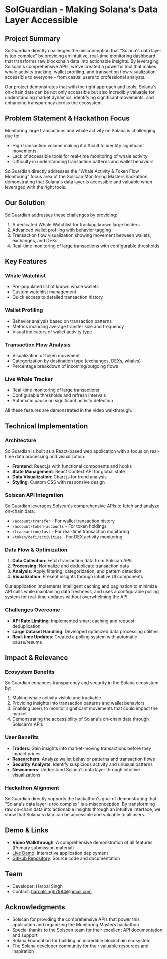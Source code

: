 # SolGuardian - Making Solana's Data Layer Accessible

## Project Summary

SolGuardian directly challenges the misconception that "Solana's data layer is too complex" by providing an intuitive, real-time monitoring dashboard that transforms raw blockchain data into actionable insights. By leveraging Solscan's comprehensive APIs, we've created a powerful tool that makes whale activity tracking, wallet profiling, and transaction flow visualization accessible to everyone - from casual users to professional analysts.

Our project demonstrates that with the right approach and tools, Solana's on-chain data can be not only accessible but also incredibly valuable for understanding market dynamics, identifying significant movements, and enhancing transparency across the ecosystem.

## Problem Statement & Hackathon Focus

Monitoring large transactions and whale activity on Solana is challenging due to:
- High transaction volume making it difficult to identify significant movements
- Lack of accessible tools for real-time monitoring of whale activity
- Difficulty in understanding transaction patterns and wallet behaviors

SolGuardian directly addresses the "Whale Activity & Token Flow Monitoring" focus area of the Solscan Monitoring Masters hackathon, demonstrating that Solana's data layer is accessible and valuable when leveraged with the right tools.

## Our Solution

SolGuardian addresses these challenges by providing:
1. A dedicated Whale Watchlist for tracking known large holders
2. Advanced wallet profiling with behavior tagging
3. Transaction flow visualization showing movement between wallets, exchanges, and DEXs
4. Real-time monitoring of large transactions with configurable thresholds

## Key Features

### Whale Watchlist
- Pre-populated list of known whale wallets
- Custom watchlist management
- Quick access to detailed transaction history

### Wallet Profiling
- Behavior analysis based on transaction patterns
- Metrics including average transfer size and frequency
- Visual indicators of wallet activity type

### Transaction Flow Analysis
- Visualization of token movement
- Categorization by destination type (exchanges, DEXs, whales)
- Percentage breakdown of incoming/outgoing flows

### Live Whale Tracker
- Real-time monitoring of large transactions
- Configurable thresholds and refresh intervals
- Automatic pause on significant activity detection

All these features are demonstrated in the video walkthrough.

## Technical Implementation

### Architecture
SolGuardian is built as a React-based web application with a focus on real-time data processing and visualization:

- **Frontend**: React.js with functional components and hooks
- **State Management**: React Context API for global state
- **Data Visualization**: Chart.js for trend analysis
- **Styling**: Custom CSS with responsive design

### Solscan API Integration
SolGuardian leverages Solscan's comprehensive APIs to fetch and analyze on-chain data:

- `/account/transfer` - For wallet transaction history
- `/account/token-accounts` - For token holdings
- `/transaction/last` - For real-time transaction monitoring
- `/token/defi/activities` - For DEX activity monitoring

### Data Flow & Optimization
1. **Data Collection**: Fetch transaction data from Solscan APIs
2. **Processing**: Normalize and deduplicate transaction data
3. **Analysis**: Apply filtering, categorization, and pattern detection
4. **Visualization**: Present insights through intuitive UI components

Our application implements intelligent caching and pagination to minimize API calls while maintaining data freshness, and uses a configurable polling system for real-time updates without overwhelming the API.

### Challenges Overcome
- **API Rate Limiting**: Implemented smart caching and request deduplication
- **Large Dataset Handling**: Developed optimized data processing utilities
- **Real-time Updates**: Created a polling system with automatic pause/resume

## Impact & Relevance

### Ecosystem Benefits
SolGuardian enhances transparency and security in the Solana ecosystem by:

1. Making whale activity visible and trackable
2. Providing insights into transaction patterns and wallet behaviors
3. Enabling users to monitor significant movements that could impact the market
4. Demonstrating the accessibility of Solana's on-chain data through Solscan's APIs

### User Benefits
- **Traders**: Gain insights into market-moving transactions before they impact prices
- **Researchers**: Analyze wallet behavior patterns and transaction flows
- **Security Analysts**: Identify suspicious activity and unusual patterns
- **Newcomers**: Understand Solana's data layer through intuitive visualizations

### Hackathon Alignment
SolGuardian directly supports the hackathon's goal of demonstrating that "Solana's data layer is too complex" is a misconception. By transforming raw on-chain data into actionable insights through an intuitive interface, we show that Solana's data can be accessible and valuable to all users.

## Demo & Links

- **Video Walkthrough**: A comprehensive demonstration of all features (Primary submission material)
- [Live Demo](https://harpal88.github.io/solguardian): Interactive application deployment
- [GitHub Repository](https://github.com/harpal88/solguardian): Source code and documentation

## Team

- Developer: Harpal Singh
- Contact: harpalsingh7984@gmail.com

## Acknowledgments

- Solscan for providing the comprehensive APIs that power this application and organizing the Monitoring Masters hackathon
- Special thanks to the Solscan team for their excellent API documentation and support
- Solana Foundation for building an incredible blockchain ecosystem
- The Solana developer community for their valuable resources and inspiration

